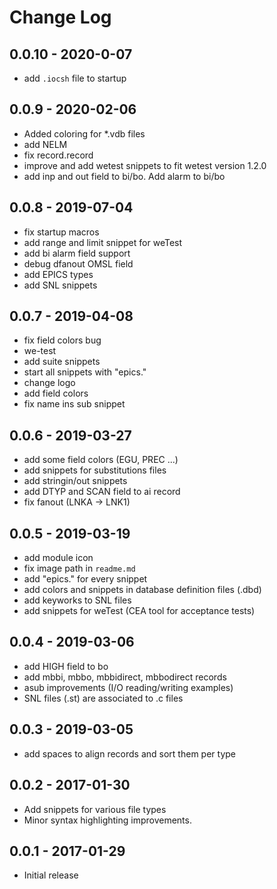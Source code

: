 # Change Log

## 0.0.10 - 2020-0-07

- add `.iocsh` file to startup

## 0.0.9 - 2020-02-06

- Added coloring for *.vdb files
- add NELM
- fix record.record
- improve and add wetest snippets to fit wetest version 1.2.0
- add inp and out field to bi/bo. Add alarm to bi/bo

## 0.0.8 - 2019-07-04

- fix startup macros
- add range and limit snippet for weTest
- add bi alarm field support
- debug dfanout OMSL field
- add EPICS types
- add SNL snippets

## 0.0.7 - 2019-04-08

- fix field colors bug
- we-test
- add suite snippets
- start all snippets with "epics."
- change logo
- add field colors
- fix name ins sub snippet

## 0.0.6 - 2019-03-27

- add some field colors (EGU, PREC ...)
- add snippets for substitutions files
- add stringin/out snippets
- add DTYP and SCAN field to ai record
- fix fanout (LNKA -> LNK1)

## 0.0.5 - 2019-03-19

- add module icon
- fix image path in ```readme.md```
- add "epics." for every snippet
- add colors and snippets in database definition files (.dbd)
- add keyworks to SNL files
- add snippets for weTest (CEA tool for acceptance tests)

## 0.0.4 - 2019-03-06

- add HIGH field to bo
- add mbbi, mbbo, mbbidirect, mbbodirect records
- asub improvements (I/O reading/writing examples)
- SNL files (.st) are associated to .c files

## 0.0.3 - 2019-03-05

- add spaces to align records and sort them per type

## 0.0.2 - 2017-01-30

- Add snippets for various file types
- Minor syntax highlighting improvements.

## 0.0.1 - 2017-01-29

- Initial release
